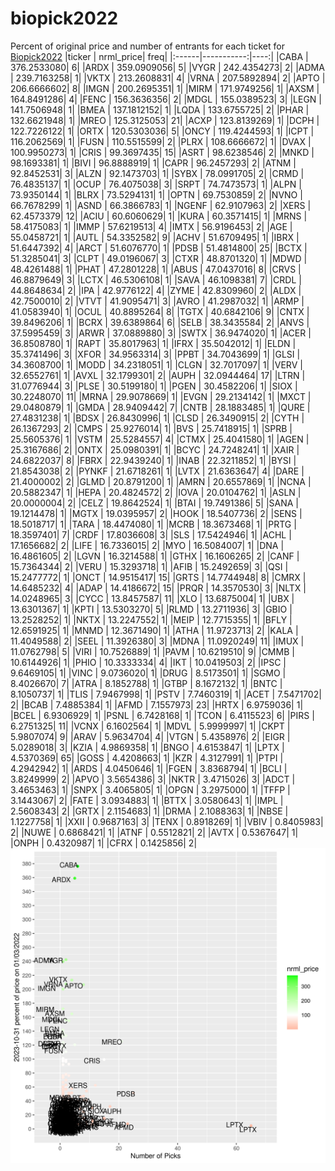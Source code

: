 # biopick2022
Percent of original price and number of entrants for each ticket for [Biopick2022](https://twitter.com/hashtag/Biopick2022)
|ticker |  nrml_price| freq|
|:------|-----------:|----:|
|CABA   | 376.2533080|    6|
|ARDX   | 359.0909056|    5|
|VYGR   | 242.4354273|    2|
|ADMA   | 239.7163258|    1|
|VKTX   | 213.2608831|    4|
|VRNA   | 207.5892894|    2|
|APTO   | 206.6666602|    8|
|IMGN   | 200.2695351|    1|
|MIRM   | 171.9749256|    1|
|AXSM   | 164.8491286|    4|
|FENC   | 156.3636356|    2|
|MDGL   | 155.0389523|    3|
|LEGN   | 141.7506948|    1|
|BMEA   | 137.1812152|    1|
|LQDA   | 133.6755725|    2|
|PHAR   | 132.6621948|    1|
|MREO   | 125.3125053|   21|
|ACXP   | 123.8139269|    1|
|DCPH   | 122.7226122|    1|
|ORTX   | 120.5303036|    5|
|ONCY   | 119.4244593|    1|
|ICPT   | 116.2062569|    1|
|FUSN   | 110.5515599|    2|
|PLRX   | 108.6666672|    1|
|DVAX   | 100.9950273|    1|
|CRIS   |  99.3697435|   15|
|ASRT   |  98.6238546|    2|
|MNKD   |  98.1693381|    1|
|BIVI   |  96.8888919|    1|
|CAPR   |  96.2457293|    2|
|ATNM   |  92.8452531|    3|
|ALZN   |  92.1473703|    1|
|SYBX   |  78.0991705|    2|
|CRMD   |  76.4835137|    1|
|OCUP   |  76.4075038|    3|
|SRPT   |  74.7473573|    1|
|ALPN   |  73.9350144|    1|
|BLRX   |  73.5294131|    1|
|OPTN   |  69.7530859|    2|
|NVNO   |  66.7678299|    1|
|ASND   |  66.3866783|    1|
|NGENF  |  62.9107963|    2|
|XERS   |  62.4573379|   12|
|ACIU   |  60.6060629|    1|
|KURA   |  60.3571415|    1|
|MRNS   |  58.4175083|    1|
|IMMP   |  57.6219513|    4|
|IMTX   |  56.9196453|    2|
|AGE    |  55.0458721|    1|
|AUTL   |  54.3352582|    9|
|ACHV   |  51.6709495|    1|
|IBRX   |  51.6447392|    4|
|ARCT   |  51.6076770|    1|
|PDSB   |  51.4814800|   25|
|BCTX   |  51.3285041|    3|
|CLPT   |  49.0196067|    3|
|CTXR   |  48.8701320|    1|
|MDWD   |  48.4261488|    1|
|PHAT   |  47.2801228|    1|
|ABUS   |  47.0437016|    8|
|CRVS   |  46.8879649|    3|
|LCTX   |  46.5306108|    1|
|SAVA   |  46.1098381|    7|
|CRDL   |  44.8648634|    2|
|IPA    |  42.9776122|    4|
|ZYME   |  42.8309960|    2|
|ALDX   |  42.7500010|    2|
|VTVT   |  41.9095471|    3|
|AVRO   |  41.2987032|    1|
|ARMP   |  41.0583940|    1|
|OCUL   |  40.8895264|    8|
|TGTX   |  40.6842106|    9|
|CNTX   |  39.8496206|    1|
|BCRX   |  39.6389864|    6|
|SELB   |  38.3435584|    2|
|ANVS   |  37.5995459|    3|
|ARWR   |  37.0889880|    3|
|SWTX   |  36.9474020|    1|
|ACER   |  36.8508780|    1|
|RAPT   |  35.8017963|    1|
|IFRX   |  35.5042012|    1|
|ELDN   |  35.3741496|    3|
|XFOR   |  34.9563314|    3|
|PPBT   |  34.7043699|    1|
|GLSI   |  34.3608700|    1|
|MODD   |  34.2318051|    1|
|CLGN   |  32.7017097|    1|
|VERV   |  32.6552761|    1|
|AVXL   |  32.1799301|    2|
|AUPH   |  32.0944464|   17|
|LTRN   |  31.0776944|    3|
|PLSE   |  30.5199180|    1|
|PGEN   |  30.4582206|    1|
|SIOX   |  30.2248070|   11|
|MRNA   |  29.9078669|    1|
|EVGN   |  29.2134142|    1|
|MXCT   |  29.0480879|    1|
|GMDA   |  28.9409442|    7|
|CNTB   |  28.1883485|    1|
|QURE   |  27.4831238|    1|
|BDSX   |  26.8430996|    1|
|CLSD   |  26.3490915|    2|
|CYTH   |  26.1367293|    2|
|CMPS   |  25.9276014|    1|
|BVS    |  25.7418915|    1|
|SPRB   |  25.5605376|    1|
|VSTM   |  25.5284557|    4|
|CTMX   |  25.4041580|    1|
|AGEN   |  25.3167686|    2|
|ONTX   |  25.0980391|    1|
|BCYC   |  24.7248241|    1|
|XAIR   |  24.6822037|    8|
|FBRX   |  22.9439240|    1|
|INAB   |  22.3211852|    1|
|BYSI   |  21.8543038|    2|
|PYNKF  |  21.6718261|    1|
|LVTX   |  21.6363647|    4|
|DARE   |  21.4000002|    2|
|GLMD   |  20.8791200|    1|
|AMRN   |  20.6557869|    1|
|NCNA   |  20.5882347|    1|
|HEPA   |  20.4824572|    2|
|IOVA   |  20.0104762|    1|
|ASLN   |  20.0000004|    2|
|CELZ   |  19.8642524|    1|
|BTAI   |  19.7491386|    5|
|SANA   |  19.1214478|    1|
|MGTX   |  19.0395957|    2|
|HOOK   |  18.5407736|    2|
|SENS   |  18.5018717|    1|
|TARA   |  18.4474080|    1|
|MCRB   |  18.3673468|    1|
|PRTG   |  18.3597401|    7|
|CRDF   |  17.8036608|    3|
|SLS    |  17.5424946|    1|
|ACHL   |  17.1656682|    2|
|LIFE   |  16.7336015|    2|
|MYO    |  16.5084007|    1|
|DNA    |  16.4861605|    2|
|LGVN   |  16.3214588|    1|
|GTHX   |  16.1606265|    2|
|CANF   |  15.7364344|    2|
|VERU   |  15.3293718|    1|
|AFIB   |  15.2492659|    3|
|QSI    |  15.2477772|    1|
|ONCT   |  14.9515417|   15|
|GRTS   |  14.7744948|    8|
|CMRX   |  14.6485232|    4|
|ADAP   |  14.4186672|   15|
|PRQR   |  14.3570530|    3|
|NLTX   |  14.0248965|    3|
|CYCC   |  13.8457587|   11|
|XLO    |  13.6875004|    1|
|UBX    |  13.6301367|    1|
|KPTI   |  13.5303270|    5|
|RLMD   |  13.2711936|    3|
|GBIO   |  13.2528252|    1|
|NKTX   |  13.2247552|    1|
|MEIP   |  12.7715355|    1|
|BFLY   |  12.6591925|    1|
|MNMD   |  12.3671490|    1|
|ATHA   |  11.9723713|    2|
|KALA   |  11.4049588|    2|
|SEEL   |  11.3926380|    3|
|MDNA   |  11.0920249|   11|
|IMUX   |  11.0762798|    5|
|VIRI   |  10.7526889|    1|
|PAVM   |  10.6219510|    9|
|CMMB   |  10.6144926|    1|
|PHIO   |  10.3333334|    4|
|IKT    |  10.0419503|    2|
|IPSC   |   9.6469105|    1|
|VINC   |   9.0736020|    1|
|DRUG   |   8.5173501|    1|
|SGMO   |   8.4026670|    7|
|ATRA   |   8.1852788|    1|
|GTBP   |   8.1672132|    1|
|BNTC   |   8.1050737|    1|
|TLIS   |   7.9467998|    1|
|PSTV   |   7.7460319|    1|
|ACET   |   7.5471702|    2|
|BCAB   |   7.4885384|    1|
|AFMD   |   7.1557973|   23|
|HRTX   |   6.9759036|    1|
|BCEL   |   6.9306929|    1|
|PSNL   |   6.7428168|    1|
|TCON   |   6.4115523|    6|
|PIRS   |   6.2751325|   11|
|VCNX   |   6.1602564|    1|
|MDVL   |   5.9999997|    1|
|CKPT   |   5.9807074|    9|
|ARAV   |   5.9634704|    4|
|VTGN   |   5.4358976|    2|
|EIGR   |   5.0289018|    3|
|KZIA   |   4.9869358|    1|
|BNGO   |   4.6153847|    1|
|LPTX   |   4.5370369|   65|
|GOSS   |   4.4208663|    1|
|KZR    |   4.3127991|    1|
|PTPI   |   4.2942942|    1|
|ARDS   |   4.0450646|    1|
|FGEN   |   3.8368794|    1|
|BCLI   |   3.8249999|    2|
|APVO   |   3.5654386|    3|
|NKTR   |   3.4715026|    3|
|ADCT   |   3.4653463|    1|
|SNPX   |   3.4065805|    1|
|OPGN   |   3.2975000|    1|
|TFFP   |   3.1443067|    2|
|FATE   |   3.0934883|    1|
|BTTX   |   3.0580643|    1|
|IMPL   |   2.5608343|    2|
|GRTX   |   2.1154683|    1|
|DRMA   |   2.1088363|    1|
|NBSE   |   1.1227758|    1|
|XXII   |   0.9687163|    3|
|TENX   |   0.8918269|    1|
|VBIV   |   0.8405983|    2|
|NUWE   |   0.6868421|    1|
|ATNF   |   0.5512821|    2|
|AVTX   |   0.5367647|    1|
|ONPH   |   0.4320987|    1|
|CFRX   |   0.1425856|    2|
![retvspicks](biopicks.png?raw=true)
